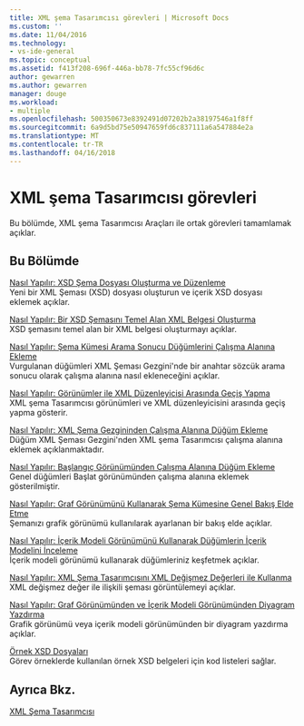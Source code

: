 ```yaml
---
title: XML şema Tasarımcısı görevleri | Microsoft Docs
ms.custom: ''
ms.date: 11/04/2016
ms.technology:
- vs-ide-general
ms.topic: conceptual
ms.assetid: f413f208-696f-446a-bb78-7fc55cf96d6c
author: gewarren
ms.author: gewarren
manager: douge
ms.workload:
- multiple
ms.openlocfilehash: 500350673e8392491d07202b2a38197546a1f8ff
ms.sourcegitcommit: 6a9d5bd75e50947659fd6c837111a6a547884e2a
ms.translationtype: MT
ms.contentlocale: tr-TR
ms.lasthandoff: 04/16/2018
---
```

# <a name="xml-schema-designer-tasks"></a>XML şema Tasarımcısı görevleri
Bu bölümde, XML şema Tasarımcısı Araçları ile ortak görevleri tamamlamak açıklar.  
  
## <a name="in-this-section"></a>Bu Bölümde  
 [Nasıl Yapılır: XSD Şema Dosyası Oluşturma ve Düzenleme](../xml-tools/how-to-create-and-edit-an-xsd-schema-file.md)  
 Yeni bir XML Şeması (XSD) dosyası oluşturun ve içerik XSD dosyası eklemek açıklar.  
  
 [Nasıl Yapılır: Bir XSD Şemasını Temel Alan XML Belgesi Oluşturma](../xml-tools/how-to-create-an-xml-document-based-on-an-xsd-schema.md)  
 XSD şemasını temel alan bir XML belgesi oluşturmayı açıklar.  
  
 [Nasıl Yapılır: Şema Kümesi Arama Sonucu Düğümlerini Çalışma Alanına Ekleme](../xml-tools/how-to-add-schema-set-search-result-nodes-to-the-workspace.md)  
 Vurgulanan düğümleri XML Şeması Gezgini'nde bir anahtar sözcük arama sonucu olarak çalışma alanına nasıl ekleneceğini açıklar.  
  
 [Nasıl Yapılır: Görünümler ile XML Düzenleyicisi Arasında Geçiş Yapma](../xml-tools/how-to-switch-between-views-and-the-xml-editor.md)  
 XML şema Tasarımcısı görünümleri ve XML düzenleyicisini arasında geçiş yapma gösterir.  
  
 [Nasıl Yapılır: XML Şema Gezgininden Çalışma Alanına Düğüm Ekleme](../xml-tools/how-to-add-nodes-to-the-workspace-from-the-xml-schema-explorer.md)  
 Düğüm XML Şeması Gezgini'nden XML şema Tasarımcısı çalışma alanına eklemek açıklanmaktadır.  
  
 [Nasıl Yapılır: Başlangıç Görünümünden Çalışma Alanına Düğüm Ekleme](../xml-tools/how-to-add-nodes-to-the-workspace-from-the-start-view.md)  
 Genel düğümleri Başlat görünümünden çalışma alanına eklemek gösterilmiştir.  
  
 [Nasıl Yapılır: Graf Görünümünü Kullanarak Şema Kümesine Genel Bakış Elde Etme](../xml-tools/how-to-get-an-overview-of-a-schema-set-using-the-graph-view.md)  
 Şemanızı grafik görünümü kullanılarak ayarlanan bir bakış elde açıklar.  
  
 [Nasıl Yapılır: İçerik Modeli Görünümünü Kullanarak Düğümlerin İçerik Modelini İnceleme](../xml-tools/how-to-examine-the-content-model-of-nodes-using-the-content-model-view.md)  
 İçerik modeli görünümü kullanarak düğümleriniz keşfetmek açıklar.  
  
 [Nasıl Yapılır: XML Şema Tasarımcısını XML Değişmez Değerleri ile Kullanma](../xml-tools/how-to-use-the-xml-schema-designer-with-xml-literals.md)  
 XML değişmez değer ile ilişkili şeması görüntülemeyi açıklar.  
  
 [Nasıl Yapılır: Graf Görünümünden ve İçerik Modeli Görünümünden Diyagram Yazdırma](../xml-tools/how-to-print-diagrams-from-the-graph-view-and-the-content-model-view.md)  
 Grafik görünümü veya içerik modeli görünümünden bir diyagram yazdırma açıklar.  
  
 [Örnek XSD Dosyaları](../xml-tools/sample-xsd-files.md)  
 Görev örneklerde kullanılan örnek XSD belgeleri için kod listeleri sağlar.  
  
## <a name="see-also"></a>Ayrıca Bkz.  
 [XML Şema Tasarımcısı](../xml-tools/xml-schema-designer.md)